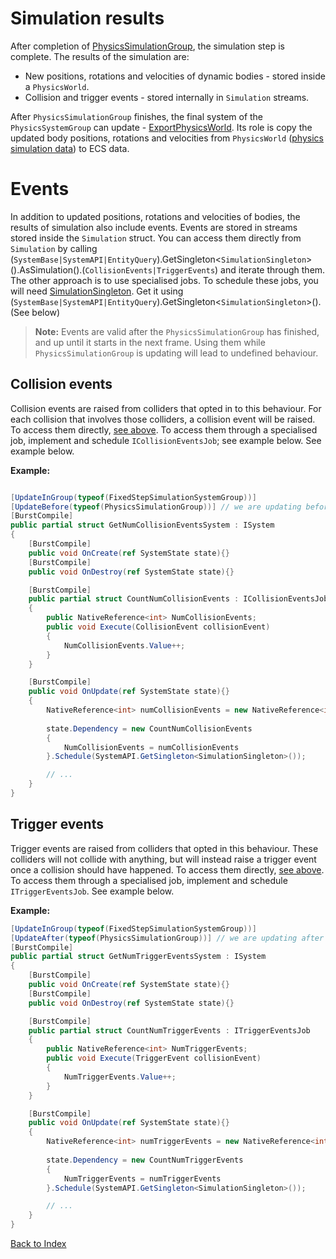 # Simulation results

After completion of [PhysicsSimulationGroup](interacting_with_physics.md#physics-pipeline), the simulation step is complete.
The results of the simulation are:
- New positions, rotations and velocities of dynamic bodies - stored inside a `PhysicsWorld`.
- Collision and trigger events - stored internally in `Simulation` streams.

After `PhysicsSimulationGroup` finishes, the final system of the `PhysicsSystemGroup` can update - [ExportPhysicsWorld](interacting_with_physics.md#physics-pipeline).
Its role is copy the updated body positions, rotations and velocities from `PhysicsWorld` ([physics simulation data](interacting_with_physics.md#physics-data-types)) to ECS data.

# Events

In addition to updated positions, rotations and velocities of bodies, the results of simulation also include events.
Events are stored in streams stored inside the `Simulation` struct.
You can access them directly from `Simulation` by calling (`SystemBase|SystemAPI|EntityQuery`).GetSingleton<`SimulationSingleton`>().AsSimulation().(`CollisionEvents|TriggerEvents`) and iterate through them.
The other approach is to use specialised jobs.
To schedule these jobs, you will need [SimulationSingleton](interacting_with_physics.md#simulationsingleton).
Get it using (`SystemBase|SystemAPI|EntityQuery`).GetSingleton<`SimulationSingleton`>(). (See below)

>**Note:** Events are valid after the `PhysicsSimulationGroup` has finished, and up until it starts in the next frame. Using them while `PhysicsSimulationGroup` is updating will lead to undefined behaviour.

## Collision events

Collision events are raised from colliders that opted in to this behaviour.
For each collision that involves those colliders, a collision event will be raised.
To access them directly, [see above](#events).
To access them through a specialised job, implement and schedule `ICollisionEventsJob`; see example below.
See example below.

**Example:**
```csharp

[UpdateInGroup(typeof(FixedStepSimulationSystemGroup))]
[UpdateBefore(typeof(PhysicsSimulationGroup))] // we are updating before `PhysicsSimulationGroup` - this means that we will get the events of the previous frame
[BurstCompile]
public partial struct GetNumCollisionEventsSystem : ISystem
{
    [BurstCompile]
    public void OnCreate(ref SystemState state){}
    [BurstCompile]
    public void OnDestroy(ref SystemState state){}

    [BurstCompile]
    public partial struct CountNumCollisionEvents : ICollisionEventsJob
    {
        public NativeReference<int> NumCollisionEvents;
        public void Execute(CollisionEvent collisionEvent)
        {
            NumCollisionEvents.Value++;
        }
    }

    [BurstCompile]
    public void OnUpdate(ref SystemState state){}
    {
        NativeReference<int> numCollisionEvents = new NativeReference<int>(0, Allocator.TempJob);
        
        state.Dependency = new CountNumCollisionEvents
        {
            NumCollisionEvents = numCollisionEvents
        }.Schedule(SystemAPI.GetSingleton<SimulationSingleton>());

        // ...
    }
}

```

## Trigger events

Trigger events are raised from colliders that opted in this behaviour.
These colliders will not collide with anything, but will instead raise a trigger event once a collision should have happened.
To access them directly, [see above](#events).
To access them through a specialised job, implement and schedule `ITriggerEventsJob`.
See example below.

**Example:**
```csharp
[UpdateInGroup(typeof(FixedStepSimulationSystemGroup))]
[UpdateAfter(typeof(PhysicsSimulationGroup))] // we are updating after `PhysicsSimulationGroup` - this means that we will get the events of the current frame.
[BurstCompile]
public partial struct GetNumTriggerEventsSystem : ISystem
{
    [BurstCompile]
    public void OnCreate(ref SystemState state){}
    [BurstCompile]
    public void OnDestroy(ref SystemState state){}

    [BurstCompile]
    public partial struct CountNumTriggerEvents : ITriggerEventsJob
    {
        public NativeReference<int> NumTriggerEvents;
        public void Execute(TriggerEvent collisionEvent)
        {
            NumTriggerEvents.Value++;
        }
    }

    [BurstCompile]
    public void OnUpdate(ref SystemState state){}
    {
        NativeReference<int> numTriggerEvents = new NativeReference<int>(0, Allocator.TempJob);
        
        state.Dependency = new CountNumTriggerEvents
        {
            NumTriggerEvents = numTriggerEvents
        }.Schedule(SystemAPI.GetSingleton<SimulationSingleton>());

        // ...
    }
}
```

[Back to Index](index.md)
